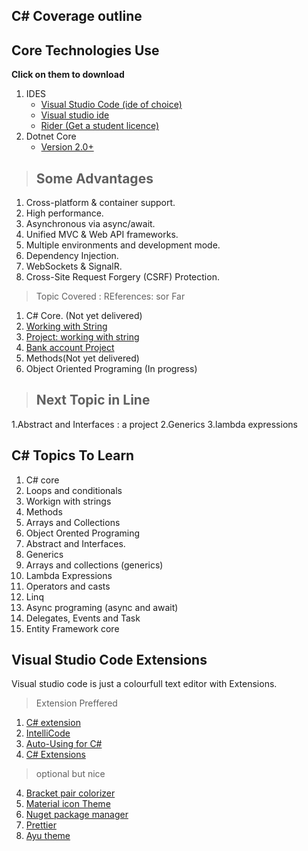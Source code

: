 ## C# Coverage outline
## Core Technologies Use
**Click on them to download**
1. IDES
    - [Visual Studio Code (ide of choice)](https://code.visualstudio.com/download)
    - [Visual studio ide](https://visualstudio.microsoft.com/downloads/)
    - [Rider (Get a student licence)](https://www.jetbrains.com/rider/)
2. Dotnet Core
    - [Version 2.0+](https://dotnet.microsoft.com/download)
> ##  Some Advantages
1. Cross-platform & container support. 
2. High performance. 
3. Asynchronous via async/await. 
4. Unified MVC & Web API frameworks. 
5. Multiple environments and development mode. 
6. Dependency Injection. 
7. WebSockets & SignalR. 
8. Cross-Site Request Forgery (CSRF) Protection.
> Topic Covered : REferences: sor Far
1. C# Core. (Not yet delivered)
2. [Working with String](03_workingwithStrings\readme.md)
3. [Project: working with string](03_workingwithStrings\02_workingwithCSVFile\Readme.md)
4. [Bank account Project](https://github.com/MicrosoftTechCommunity-DeKUT/2019-Oct-Sept_Basic-_CSharp_Learning/blob/changestofolderstructure/06_BankaccountProject/Program.cs)
4. Methods(Not yet delivered)
5. Object Oriented Programing (In progress)

>## Next Topic in Line
1.Abstract and Interfaces : a project
2.Generics
3.lambda expressions 

## C# Topics To Learn
1. C# core
2. Loops and conditionals
3. Workign with strings
4. Methods
5. Arrays and Collections
6. Object Orented Programing
7. Abstract and Interfaces.
8. Generics
9. Arrays and collections (generics)
10. Lambda Expressions
11. Operators and casts
12. Linq
12. Async programing (async and await)
13. Delegates, Events and Task
13. Entity Framework core

## Visual Studio Code Extensions
Visual studio code is just a colourfull text editor with Extensions.
> Extension Preffered
 1. [C# extension](https://marketplace.visualstudio.com/items?itemName=ms-vscode.csharp)
 2. [IntelliCode](https://marketplace.visualstudio.com/items?itemName=VisualStudioExptTeam.vscodeintellicode)
 3. [Auto-Using for C#](https://marketplace.visualstudio.com/items?itemName=Fudge.auto-using)
 4. [C# Extensions](https://marketplace.visualstudio.com/items?itemName=jchannon.csharpextensions)
 > optional but nice
 4. [Bracket pair colorizer](https://marketplace.visualstudio.com/items?itemName=CoenraadS.bracket-pair-colorizer)
 5. [Material icon Theme](https://marketplace.visualstudio.com/items?itemName=PKief.material-icon-theme)
 6. [Nuget package manager](https://marketplace.visualstudio.com/items?itemName=jmrog.vscode-nuget-package-manager)
 7. [Prettier](https://marketplace.visualstudio.com/items?itemName=esbenp.prettier-vscode)
 8. [Ayu theme](https://marketplace.visualstudio.com/items?itemName=teabyii.ayu)

 
 
